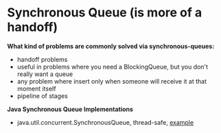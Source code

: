# Synchronous Queue (is more of a handoff)

**What kind of problems are commonly solved via synchronous-queues:**

- handoff problems
- useful in problems where you need a BlockingQueue, but you don't really want a queue
- any problem where insert only when someone will receive it at that moment itself
- pipeline of stages

**Java Synchronous Queue Implementations**

- java.util.concurrent.SynchronousQueue, thread-safe, [example](https://github.com/AnghelLeonard/Java-Data-Structures/tree/master/synchronousqueue/QueueViaSynchronousQueue)
